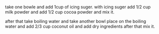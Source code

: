 take one bowle and add 1cup of icing suger.
with icing suger add 1/2 cup milk powder
 and add 1/2 cup cocoa powder
 and mix it.

 after that take boiling water
  and take another bowl place on the  boiling water 
  and add 2/3 cup coconut oil 
  and add dry ingredients
  after that mix it.
  